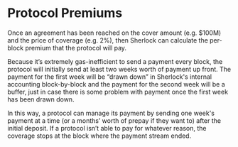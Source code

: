 # Protocol Premiums

Once an agreement has been reached on the cover amount \(e.g. $100M\) and the price of coverage \(e.g. 2%\), then Sherlock can calculate the per-block premium that the protocol will pay.

Because it’s extremely gas-inefficient to send a payment every block, the protocol will initially send at least two weeks worth of payment up front. The payment for the first week will be “drawn down” in Sherlock's internal accounting block-by-block and the payment for the second week will be a buffer, just in case there is some problem with payment once the first week has been drawn down.

In this way, a protocol can manage its payment by sending one week's payment at a time \(or a months’ worth of prepay if they want to\) after the initial deposit. If a protocol isn’t able to pay for whatever reason, the coverage stops at the block where the payment stream ended.
